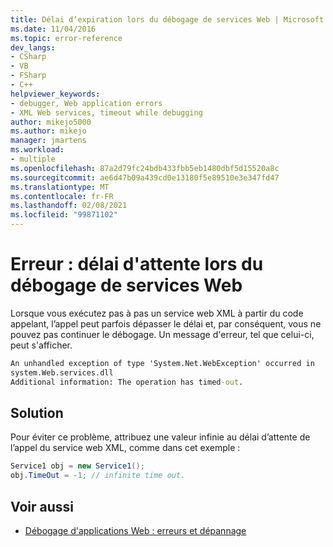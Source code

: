 ```yaml
---
title: Délai d’expiration lors du débogage de services Web | Microsoft Docs
ms.date: 11/04/2016
ms.topic: error-reference
dev_langs:
- CSharp
- VB
- FSharp
- C++
helpviewer_keywords:
- debugger, Web application errors
- XML Web services, timeout while debugging
author: mikejo5000
ms.author: mikejo
manager: jmartens
ms.workload:
- multiple
ms.openlocfilehash: 87a2d79fc24bdb433fbb5eb1480dbf5d15520a8c
ms.sourcegitcommit: ae6d47b09a439cd0e13180f5e89510e3e347fd47
ms.translationtype: MT
ms.contentlocale: fr-FR
ms.lasthandoff: 02/08/2021
ms.locfileid: "99871102"
---
```

# <a name="error-timeout-while-debugging-web-services"></a>Erreur : délai d'attente lors du débogage de services Web
Lorsque vous exécutez pas à pas un service web XML à partir du code appelant, l’appel peut parfois dépasser le délai et, par conséquent, vous ne pouvez pas continuer le débogage. Un message d'erreur, tel que celui-ci, peut s'afficher.

```cmd
An unhandled exception of type 'System.Net.WebException' occurred in
system.Web.services.dll
Additional information: The operation has timed-out.
```

## <a name="solution"></a>Solution
 Pour éviter ce problème, attribuez une valeur infinie au délai d’attente de l’appel du service web XML, comme dans cet exemple :

```csharp
Service1 obj = new Service1();
obj.TimeOut = -1; // infinite time out.
```

## <a name="see-also"></a>Voir aussi
- [Débogage d'applications Web : erreurs et dépannage](../debugger/debugging-web-applications-errors-and-troubleshooting.md)
